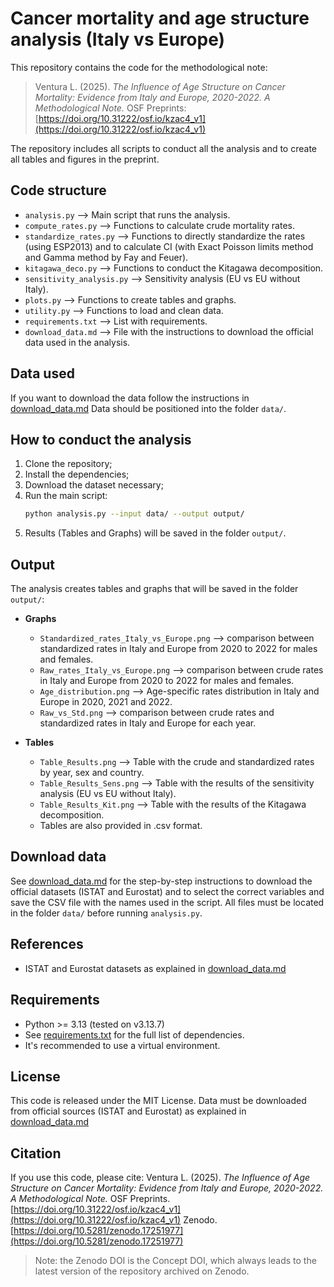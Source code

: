 # Cancer mortality and age structure analysis (Italy vs Europe)

This repository contains the code for the methodological note:
> Ventura L. (2025). *The Influence of Age Structure on Cancer Mortality: Evidence from Italy and Europe, 2020-2022. A Methodological Note.*
> OSF Preprints: [https://doi.org/10.31222/osf.io/kzac4_v1](https://doi.org/10.31222/osf.io/kzac4_v1)

The repository includes all scripts to conduct all the analysis and to create all tables and figures in the preprint.

## Code structure

- `analysis.py` –-> Main script that runs the analysis.
- `compute_rates.py` –-> Functions to calculate crude mortality rates.
- `standardize_rates.py` –-> Functions to directly standardize the rates (using ESP2013) and to calculate CI (with Exact Poisson limits method and Gamma method by Fay and Feuer).
- `kitagawa_deco.py` –-> Functions to conduct the Kitagawa decomposition.
- `sensitivity_analysis.py` –-> Sensitivity analysis (EU vs EU without Italy).
- `plots.py` –-> Functions to create tables and graphs.
- `utility.py` –-> Functions to load and clean data.
- `requirements.txt` –->  List with requirements.
- `download_data.md` –-> File with the instructions to download the official data used in the analysis.

## Data used

If you want to download the data follow the instructions in [download_data.md](download_data.md)
Data should be positioned into the folder `data/`.

## How to conduct the analysis

1. Clone the repository;
2. Install the dependencies;
3. Download the dataset necessary;
4. Run the main script:
   ```bash
   python analysis.py --input data/ --output output/
5. Results (Tables and Graphs) will be saved in the folder `output/`.

## Output

The analysis creates tables and graphs that will be saved in the folder `output/`:

- **Graphs**
  - `Standardized_rates_Italy_vs_Europe.png` --> comparison between standardized rates in Italy and Europe from 2020 to 2022 for males and females.
  - `Raw_rates_Italy_vs_Europe.png` --> comparison between crude rates in Italy and Europe from 2020 to 2022 for males and females.
  - `Age_distribution.png` --> Age-specific rates distribution in Italy and Europe in 2020, 2021 and 2022.
  - `Raw_vs_Std.png` --> comparison between crude rates and standardized rates in Italy and Europe for each year.

- **Tables**
  - `Table_Results.png` --> Table with the crude and standardized rates by year, sex and country.
  - `Table_Results_Sens.png` --> Table with the results of the sensitivity analysis (EU vs EU without Italy).
  - `Table_Results_Kit.png` --> Table with the results of the Kitagawa decomposition.
  - Tables are also provided in .csv format.

## Download data

See [download_data.md](download_data.md) for the step-by-step instructions to download the official datasets (ISTAT and Eurostat) and to select the correct variables and save the CSV file with the names used in the script.
All files must be located in the folder `data/` before running `analysis.py`.

## References

- ISTAT and Eurostat datasets as explained in [download_data.md](download_data.md)

## Requirements

- Python >= 3.13 (tested on v3.13.7)
- See [requirements.txt](requirements.txt) for the full list of dependencies.
- It's recommended to use a virtual environment.

## License
This code is released under the MIT License.
Data must be downloaded from official sources (ISTAT and Eurostat) as explained in [download_data.md](download_data.md)

## Citation
If you use this code, please cite:
Ventura L. (2025). *The Influence of Age Structure on Cancer Mortality: Evidence from Italy and Europe, 2020-2022. A Methodological Note.*
OSF Preprints. [https://doi.org/10.31222/osf.io/kzac4_v1](https://doi.org/10.31222/osf.io/kzac4_v1)
Zenodo. [https://doi.org/10.5281/zenodo.17251977](https://doi.org/10.5281/zenodo.17251977)

> Note: the Zenodo DOI is the Concept DOI, which always leads to the latest version of the repository archived on Zenodo.
